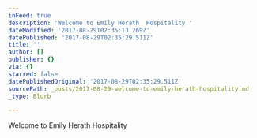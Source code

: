 ```yaml
---
inFeed: true
description: 'Welcome to Emily Herath  Hospitality '
dateModified: '2017-08-29T02:35:13.269Z'
datePublished: '2017-08-29T02:35:29.511Z'
title: ''
author: []
publisher: {}
via: {}
starred: false
datePublishedOriginal: '2017-08-29T02:35:29.511Z'
sourcePath: _posts/2017-08-29-welcome-to-emily-herath-hospitality.md
_type: Blurb

---
```

Welcome to Emily Herath Hospitality